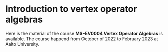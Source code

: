 # Introduction to vertex operator algebras

Here is the material of the course **MS-EV0004 Vertex Operator Algebras** is available.
The course happend from October of 2022 to February 2023 at Aalto University.

